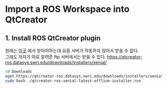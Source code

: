 # Import a ROS Workspace into QtCreator



## 1. Install ROS QtCreator plugin

원래는 [이곳](https://ros-industrial.github.io/ros_qtc_plugin/_source/How-to-Install-Users.html) 에서 받아야하는데 요즘 서버가 작동하지 않아서 받을 수 없다.  
그래도 저자가 따로 알려준 ftp 서버에서는 받을 수 있다. 
https://qtcreator-ros.datasys.swri.edu/downloads/installers/xenial/

```bash
cd Downloads
wget https://qtcreator-ros.datasys.swri.edu/downloads/installers/xenial/qtcreator-ros-xenial-latest-offline-installer.run
sudo bash ./qtcreator-ros-xenial-latest-offline-installer.run
```

